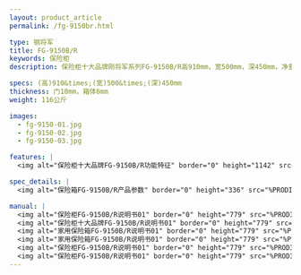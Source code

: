 ```yaml
---
layout: product_article
permalink: /fg-9150br.html

type: 钢将军
title: FG-9150B/R
keywords: 保险柜
description: 保险柜十大品牌刚将军系列FG-9150B/R高910mm，宽500mm，深450mm，净重116公斤，全面优质喷涂表面处理技术，简洁美观。

specs: (高)910&times;(宽)500&times;(深)450mm
thickness: 门10mm，箱体6mm
weight: 116公斤

images:
  - fg-9150-01.jpg
  - fg-9150-02.jpg
  - fg-9150-03.jpg

features: |
  <img alt="保险柜十大品牌FG-9150B/R功能特征" border="0" height="1142" src="%PRODIMGS%/fg-gn.jpg" width="538" />

spec_details: |
  <img alt="保险箱FG-9150B/R产品参数" border="0" height="336" src="%PRODIMGS%/fg-cpcs.jpg" width="538" />

manual: |
  <img alt="保险柜FG-9150B/R说明书01" border="0" height="779" src="%PRODIMGS%/fg-sm01.jpg" width="528" />  
  <img alt="保险柜十大品牌FG-9150B/R说明书01" border="0" height="779" src="%PRODIMGS%/fg-sm02.jpg" width="528" />  
  <img alt="家用保险箱FG-9150B/R说明书01" border="0" height="779" src="%PRODIMGS%/fg-sm03.jpg" width="528" />  
  <img alt="家用保险箱FG-9150B/R说明书01" border="0" height="779" src="%PRODIMGS%/fg-sm04.jpg" width="528" />  
  <img alt="保险柜FG-9150B/R说明书01" border="0" height="779" src="%PRODIMGS%/fg-sm05.jpg" width="528" />  
  <img alt="保险柜FG-9150B/R说明书01" border="0" height="779" src="%PRODIMGS%/fg-sm06.jpg" width="528" />
---
```

